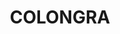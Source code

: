 ---
lastmod: '2025-04-06T06:05:20+00:00'
latitude: -33.20669829
layout: suburb
longitude: 151.5435763
postcode: '2262'
state: NSW
title: COLONGRA
url: /nsw/colongra/
---